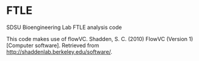 # FTLE
SDSU Bioengineering Lab FTLE analysis code

This code makes use of flowVC.
Shadden, S. C. (2010) FlowVC (Version 1) [Computer software]. Retrieved from http://shaddenlab.berkeley.edu/software/. 
